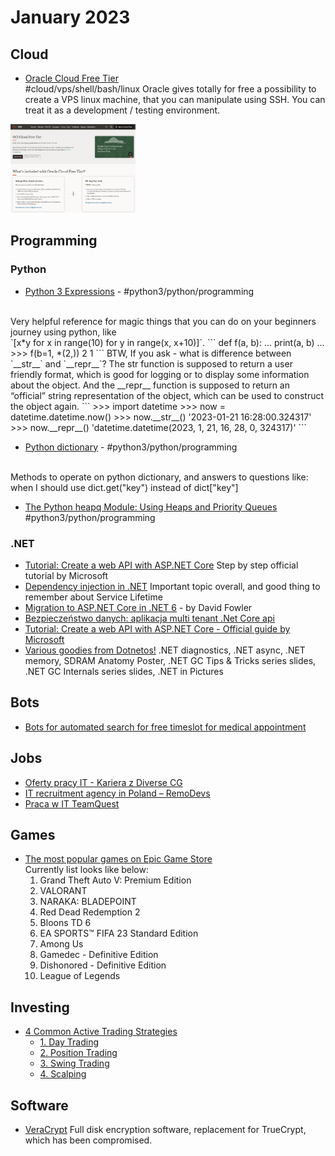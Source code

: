# January 2023

## Cloud

- [Oracle Cloud Free Tier](https://www.oracle.com/cloud/free/) <br />
#cloud/vps/shell/bash/linux
Oracle gives totally for free a possibility to create a VPS linux machine, that you can manipulate using SSH. You can treat it as a development / testing environment.<br/>
<img src="https://raw.githubusercontent.com/malpka/bookmarks/main/images/2023-01-21_161317.png" alt="Oracle img" width="200" onmouseover="this.width='400'" onmouseout="this.width='200'"/>

## Programming

### Python

- [Python 3 Expressions](https://docs.python.org/3/reference/expressions.html) - 
#python3/python/programming
<br/>
Very helpful reference for magic things that you can do on your beginners journey using python, like
<br/>
`[x*y  for  x  in  range(10)  for  y  in  range(x,  x+10)]`.
```
def f(a, b):
...     print(a, b)
...
>>> f(b=1, *(2,))
2 1
```
BTW, If you ask - what is difference between `__str__` and `__repr__`? 
The str function is supposed to return a user friendly format, which is good for logging or to display some information about the object. And the __repr__ function is supposed to return an “official” string representation of the object, which can be used to construct the object again.
```
>>> import datetime
>>> now = datetime.datetime.now()
>>> now.__str__()
'2023-01-21 16:28:00.324317'
>>> now.__repr__()
'datetime.datetime(2023, 1, 21, 16, 28, 0, 324317)'
```

- [Python dictionary](https://www.tutorialspoint.com/python/python_dictionary.htm) - 
#python3/python/programming
<br/>
Methods to operate on python dictionary, and answers to questions like: when I should use dict.get("key") instead of dict["key"] 

- [The Python heapq Module: Using Heaps and Priority Queues](https://realpython.com/python-heapq-module/) #python3/python/programming

### .NET

- [Tutorial: Create a web API with ASP.NET Core](https://learn.microsoft.com/en-us/aspnet/core/tutorials/first-web-api?view=aspnetcore-5.0&tabs=visual-studio#add-a-database-context) 
Step by step official tutorial by Microsoft
- [Dependency injection in .NET](https://learn.microsoft.com/en-us/dotnet/core/extensions/dependency-injection#service-lifetimes) Important topic overall, and good thing to remember about Service Lifetime
- [Migration to ASP.NET Core in .NET 6](https://gist.github.com/davidfowl/0e0372c3c1d895c3ce195ba983b1e03d) -
by David Fowler
- [Bezpieczeństwo danych: aplikacja multi tenant .Net Core api](https://geek.justjoin.it/bezpieczenstwo-danych-aplikacja-multi-tenant-net-core-api/)
- [Tutorial: Create a web API with ASP.NET Core - Official guide by Microsoft](https://learn.microsoft.com/en-us/aspnet/core/tutorials/first-web-api?view=aspnetcore-5.0&tabs=visual-studio#add-a-database-context)
- [Various goodies from Dotnetos!](https://goodies.dotnetos.org/) .NET diagnostics, .NET async, .NET memory, SDRAM Anatomy Poster, .NET GC Tips & Tricks series slides, .NET GC Internals series slides, .NET in Pictures


## Bots

- [Bots for automated search for free timeslot for medical appointment](https://github.com/search?q=cov19.moderna&type=code)

## Jobs

- [Oferty pracy IT - Kariera z Diverse CG](https://dcg.pl/karierawit)
- [IT recruitment agency in Poland – RemoDevs](https://remodevs.com/)
- [Praca w IT TeamQuest](https://teamquest.pl/praca-zdalna/54820-praca-senior-net-engineer)

## Games

- [The most popular games on Epic Game Store](https://store.epicgames.com/en-US/collection/most-popular)<br/>
Currently list looks like below:<br/>
    1. Grand Theft Auto V: Premium Edition
    2. VALORANT
    3. NARAKA: BLADEPOINT
    4. Red Dead Redemption 2
    5. Bloons TD 6
    6. EA SPORTS™ FIFA 23 Standard Edition
    7. Among Us
    8. Gamedec - Definitive Edition
    9. Dishonored - Definitive Edition
    10. League of Legends

## Investing

- [4 Common Active Trading Strategies](https://www.investopedia.com/articles/active-trading/11/four-types-of-active-traders.asp)
  -   [1. Day Trading](https://www.investopedia.com/articles/active-trading/11/four-types-of-active-traders.asp#toc-1-day-trading)
  -   [2. Position Trading](https://www.investopedia.com/articles/active-trading/11/four-types-of-active-traders.asp#toc-2-position-trading)
  -   [3. Swing Trading](https://www.investopedia.com/articles/active-trading/11/four-types-of-active-traders.asp#toc-3-swing-trading)
  -   [4. Scalping](https://www.investopedia.com/articles/active-trading/11/four-types-of-active-traders.asp#toc-4-scalping)

## Software

- [VeraCrypt](https://documentation.help/VeraCrypt/Command%20Line%20Usage.html)
Full disk encryption software, replacement for TrueCrypt, which has been compromised.
